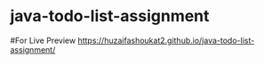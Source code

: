 # java-todo-list-assignment

#For Live Preview
https://huzaifashoukat2.github.io/java-todo-list-assignment/
